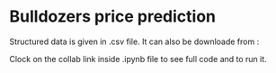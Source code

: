 #  Bulldozers price prediction
Structured data is given in .csv file. It can also be downloade from : 

Clock on the collab link inside .ipynb file to see full code and to run it.
